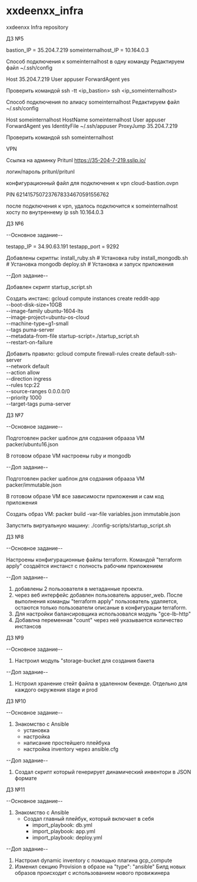 # xxdeenxx_infra
xxdeenxx Infra repository

ДЗ №5

bastion_IP = 35.204.7.219
someinternalhost_IP = 10.164.0.3

Cпособ подключения к someinternalhost в одну команду
 Редактируем файл
 ~/.ssh/config

Host 35.204.7.219
    User appuser
    ForwardAgent yes

Проверить командой
ssh -tt <ip_bastion> ssh <ip_someinternalhost>


Cпособ подключения по алиасу someinternalhost
Редактируем файл
 ~/.ssh/config

Host someinternalhost
    HostName someinternalhost
    User appuser
    ForwardAgent yes
    IdentityFile ~/.ssh/appuser
    ProxyJump 35.204.7.219

Проверить командой
ssh someinternalhost


VPN

Cсылка на админку Pritunl
https://35-204-7-219.sslip.io/

логин/пароль
pritunl/pritunl


конфигурационный файл для подключения к vpn
cloud-bastion.ovpn

PIN 6214157507237678334670591556762


после подключения к vpn, удалось подключится к someinternalhost хосту по внутреннему ip
ssh 10.164.0.3

ДЗ №6

--Основное задание--

testapp_IP = 34.90.63.191
testapp_port = 9292

Добавлены скрипты:
install_ruby.sh     # Установка ruby
install_mongodb.sh  # Установка mongodb
deploy.sh           # Установка и запуск приложения

--Доп задание--

Добавлен скрипт startup_script.sh

Создать инстанс:
gcloud compute instances create reddit-app\
  --boot-disk-size=10GB \
  --image-family ubuntu-1604-lts \
  --image-project=ubuntu-os-cloud \
  --machine-type=g1-small \
  --tags puma-server \
  --metadata-from-file startup-script=./startup_script.sh \
  --restart-on-failure

Добавить правило:
gcloud compute firewall-rules create default-ssh-server \
  --network default \
  --action allow \
  --direction ingress \
  --rules tcp:22 \
  --source-ranges 0.0.0.0/0 \
  --priority 1000 \
  --target-tags puma-server

ДЗ №7

--Основное задание--

Подготовлен packer шаблон для содзания обрааза VM
packer/ubuntu16.json

В готовом образе VM настроены ruby и mongodb

--Доп задание--

Подготовлен packer шаблон для содзания обрааза VM
packer/immutable.json

В готовом образе VM все зависимости приложения и сам код приложения

Создать образ VM:
packer build -var-file variables.json immutable.json

Запустить виртуальную машину:
./config-scripts/startup_script.sh

ДЗ №8

--Основное задание--

Настроены конфигурационные файлы terraform.
Командой "terraform apply" создаётся инстанст с полность рабочим приложением

--Доп задание--

1. добавлены 2 пользователя в метаданные проекта.
2. через веб интерфейс добавлен пользователь appuser_web.
   После выполнения команды "terraform apply" пользователь удаляется,
   остаются только пользователи описаные в конфигурации terraform.
3. Для настройки балансировщика использовался модуль "gce-lb-http"
4. Добавлна переменная "count" через неё указывается количество инстансов

ДЗ №9

--Основное задание--

1. Настроил модуль "storage-bucket для создания бакета

--Доп задание--

1. Нстроил хранение стейт файла в удаленном бекенде. Отдельно для каждого окружения stage и prod


ДЗ №10

--Основное задание--

1. Знакомство с Ansible
    - установка
    - настройка
    - написание простейшего плейбука
    - настройка inventory через ansible.cfg

--Доп задание--

1. Создал скрипт который генерирует динамический инвентори в
     JSON  формате

ДЗ №11

--Основное задание--

1. Знакомство с Ansible
    - Создал  главный плейбук, который включает в себя
      - import_playbook: db.yml
      - import_playbook: app.yml
      - import_playbook: deploy.yml

--Доп задание--

1. Настроил dynamic inventory с помощью плагина gcp_compute
2. Изменил  секцию Provision в образе на "type": "ansible"
   Билд новых образов происходит с использованием нового провижинера
